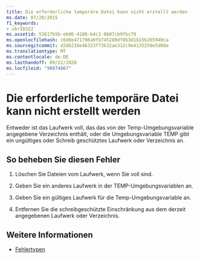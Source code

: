 ```yaml
---
title: Die erforderliche temporäre Datei kann nicht erstellt werden
ms.date: 07/20/2015
f1_keywords:
- vbrID322
ms.assetid: 53617b5b-eb06-4188-b4c2-8607cb9fbc79
ms.openlocfilehash: c6d8e471796a0fb745289df8b3d1b156265949ca
ms.sourcegitcommit: d2db216e46323f73b32ae312c9e4135258e5d68e
ms.translationtype: MT
ms.contentlocale: de-DE
ms.lasthandoff: 09/22/2020
ms.locfileid: "90874667"
---
```

# <a name="cant-create-necessary-temporary-file"></a>Die erforderliche temporäre Datei kann nicht erstellt werden

Entweder ist das Laufwerk voll, das das von der Temp-Umgebungsvariable angegebene Verzeichnis enthält, oder die Umgebungsvariable TEMP gibt ein ungültiges oder Schreib geschütztes Laufwerk oder Verzeichnis an.  
  
## <a name="to-correct-this-error"></a>So beheben Sie diesen Fehler  
  
1. Löschen Sie Dateien vom Laufwerk, wenn Sie voll sind.  
  
2. Geben Sie ein anderes Laufwerk in der TEMP-Umgebungsvariablen an.  
  
3. Geben Sie ein gültiges Laufwerk für die Temp-Umgebungsvariable an.  
  
4. Entfernen Sie die schreibgeschützte Einschränkung aus dem derzeit angegebenen Laufwerk oder Verzeichnis.  
  
## <a name="see-also"></a>Weitere Informationen

- [Fehlertypen](../../programming-guide/language-features/error-types.md)
